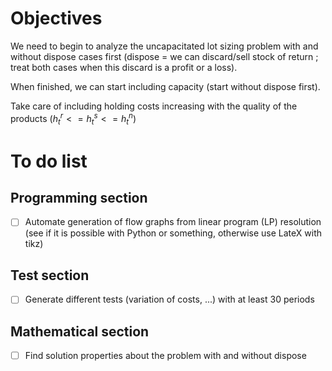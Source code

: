 # Objectives

We need to begin to analyze the uncapacitated lot sizing problem with and without dispose cases first (dispose = we can discard/sell stock of return ; treat both cases when this discard is a profit or a loss).


When finished, we can start including capacity (start without dispose first).


Take care of including holding costs increasing with the quality of the products ($h_t^r <= h_t^s <= h_t^n$)

# To do list

## Programming section

- [ ] Automate generation of flow graphs from linear program (LP) resolution (see if it is possible with Python or something, otherwise use LateX with tikz)

## Test section

- [ ] Generate different tests (variation of costs, ...) with at least 30 periods

## Mathematical section

- [ ] Find solution properties about the problem with and without dispose